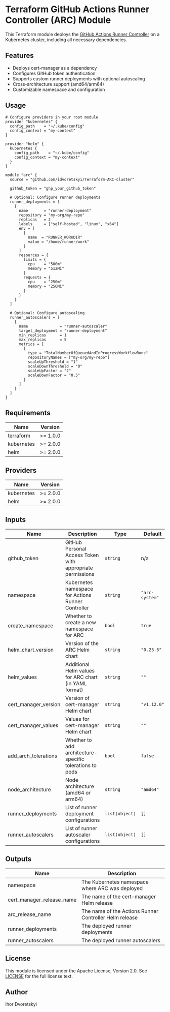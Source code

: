 # Terraform GitHub Actions Runner Controller (ARC) Module

This Terraform module deploys the [GitHub Actions Runner Controller](https://github.com/actions/actions-runner-controller) on a Kubernetes cluster, including all necessary dependencies.

## Features

- Deploys cert-manager as a dependency
- Configures GitHub token authentication
- Supports custom runner deployments with optional autoscaling
- Cross-architecture support (amd64/arm64)
- Customizable namespace and configuration

## Usage

```hcl
# Configure providers in your root module
provider "kubernetes" {
  config_path    = "~/.kube/config"
  config_context = "my-context"
}

provider "helm" {
  kubernetes {
    config_path    = "~/.kube/config"
    config_context = "my-context"
  }
}

module "arc" {
  source = "github.com/idvoretskyi/Terraform-ARC-cluster"
  
  github_token = "ghp_your_github_token"
  
  # Optional: Configure runner deployments
  runner_deployments = [
    {
      name       = "runner-deployment"
      repository = "my-org/my-repo"
      replicas   = 2
      labels     = ["self-hosted", "linux", "x64"]
      env = [
        {
          name  = "RUNNER_WORKDIR"
          value = "/home/runner/work"
        }
      ]
      resources = {
        limits = {
          cpu    = "500m"
          memory = "512Mi"
        }
        requests = {
          cpu    = "250m"
          memory = "256Mi"
        }
      }
    }
  ]
  
  # Optional: Configure autoscaling
  runner_autoscalers = [
    {
      name              = "runner-autoscaler"
      target_deployment = "runner-deployment"
      min_replicas      = 1
      max_replicas      = 5
      metrics = [
        {
          type = "TotalNumberOfQueuedAndInProgressWorkflowRuns"
          repositoryNames = ["my-org/my-repo"]
          scaleUpThreshold = "1"
          scaleDownThreshold = "0"
          scaleUpFactor = "2"
          scaleDownFactor = "0.5"
        }
      ]
    }
  ]
}
```

## Requirements

| Name | Version |
|------|---------|
| terraform | >= 1.0.0 |
| kubernetes | >= 2.0.0 |
| helm | >= 2.0.0 |

## Providers

| Name | Version |
|------|---------|
| kubernetes | >= 2.0.0 |
| helm | >= 2.0.0 |

## Inputs

| Name | Description | Type | Default | Required |
|------|-------------|------|---------|:--------:|
| github_token | GitHub Personal Access Token with appropriate permissions | `string` | n/a | yes |
| namespace | Kubernetes namespace for Actions Runner Controller | `string` | `"arc-system"` | no |
| create_namespace | Whether to create a new namespace for ARC | `bool` | `true` | no |
| helm_chart_version | Version of the ARC Helm chart | `string` | `"0.23.5"` | no |
| helm_values | Additional Helm values for ARC chart (in YAML format) | `string` | `""` | no |
| cert_manager_version | Version of cert-manager Helm chart | `string` | `"v1.12.0"` | no |
| cert_manager_values | Values for cert-manager Helm chart | `string` | `""` | no |
| add_arch_tolerations | Whether to add architecture-specific tolerations to pods | `bool` | `false` | no |
| node_architecture | Node architecture (amd64 or arm64) | `string` | `"amd64"` | no |
| runner_deployments | List of runner deployment configurations | `list(object)` | `[]` | no |
| runner_autoscalers | List of runner autoscaler configurations | `list(object)` | `[]` | no |

## Outputs

| Name | Description |
|------|-------------|
| namespace | The Kubernetes namespace where ARC was deployed |
| cert_manager_release_name | The name of the cert-manager Helm release |
| arc_release_name | The name of the Actions Runner Controller Helm release |
| runner_deployments | The deployed runner deployments |
| runner_autoscalers | The deployed runner autoscalers |

## License

This module is licensed under the Apache License, Version 2.0. See [LICENSE](LICENSE) for the full license text.

## Author

Ihor Dvoretskyi
